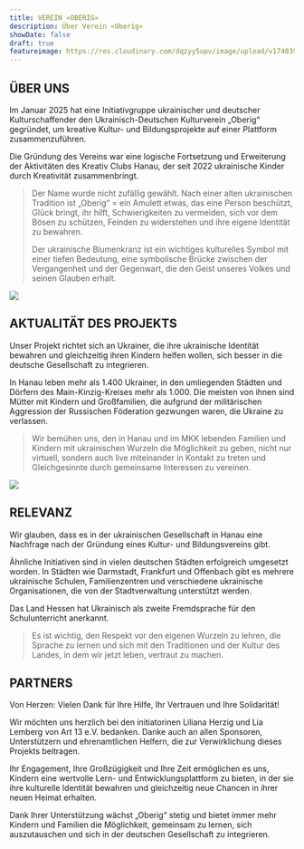 ```yaml
---
title: VEREIN «OBERIG»
description: Über Verein «Oberig»
showDate: false
draft: true
featureimage: https://res.cloudinary.com/dqzyy5upv/image/upload/v1740394166/featured_chagg5.jpg
---
```

## ÜBER UNS

Im Januar 2025 hat eine Initiativgruppe ukrainischer und deutscher Kulturschaffender den Ukrainisch-Deutschen Kulturverein „Oberig“ gegründet, um kreative Kultur- und Bildungsprojekte auf einer Plattform zusammenzuführen.

Die Gründung des Vereins war eine logische Fortsetzung und Erweiterung der Aktivitäten des Kreativ Clubs Hanau, der seit 2022 ukrainische Kinder durch Kreativität zusammenbringt.

> Der Name wurde nicht zufällig gewählt.  Nach einer alten ukrainischen Tradition ist „Oberig“ = ein Amulett etwas, das eine Person beschützt, Glück bringt, ihr hilft, Schwierigkeiten zu vermeiden, sich vor dem Bösen zu schützen, Feinden zu widerstehen und ihre eigene Identität zu bewahren. 
>
>
> Der ukrainische Blumenkranz ist ein wichtiges kulturelles Symbol mit einer tiefen Bedeutung, eine symbolische Brücke zwischen der Vergangenheit und der Gegenwart, die den Geist unseres Volkes und seinen Glauben erhalt.

![](https://res.cloudinary.com/dqzyy5upv/image/upload/v1740394167/img1_xyojuo.jpg)

## AKTUALITÄT DES PROJEKTS

Unser Projekt richtet sich an Ukrainer, die ihre ukrainische Identität bewahren und gleichzeitig ihren Kindern helfen wollen, sich besser in die deutsche Gesellschaft zu integrieren.

In Hanau leben mehr als 1.400 Ukrainer, in den umliegenden Städten und Dörfern des Main-Kinzig-Kreises mehr als 1.000. Die meisten von ihnen sind Mütter mit Kindern und Großfamilien, die aufgrund der militärischen Aggression der Russischen Föderation gezwungen waren, die Ukraine zu verlassen.

> Wir bemühen uns, den in Hanau und im MKK lebenden Familien und Kindern mit ukrainischen Wurzeln die Möglichkeit zu geben, nicht nur virtuell, sondern auch live miteinander in Kontakt zu treten und Gleichgesinnte durch gemeinsame Interessen zu vereinen.

![](https://res.cloudinary.com/dqzyy5upv/image/upload/v1740394167/img2_o94e0m.jpg)

## RELEVANZ

Wir glauben, dass es in der ukrainischen Gesellschaft in Hanau eine Nachfrage nach der Gründung eines Kultur- und Bildungsvereins gibt.

Ähnliche Initiativen sind in vielen deutschen Städten erfolgreich umgesetzt worden. In Städten wie Darmstadt, Frankfurt und Offenbach gibt es mehrere ukrainische Schulen, Familienzentren und verschiedene ukrainische Organisationen, die von der Stadtverwaltung unterstützt werden.

Das Land Hessen hat Ukrainisch als zweite Fremdsprache für den Schulunterricht anerkannt.

> Es ist wichtig, den Respekt vor den eigenen Wurzeln zu lehren, die Sprache zu lernen und sich mit den Traditionen und der Kultur des Landes, in dem wir jetzt leben, vertraut zu machen.


## PARTNERS

Von Herzen: Vielen Dank für Ihre Hilfe, Ihr Vertrauen und Ihre Solidarität!

Wir möchten uns herzlich bei den initiatorinen Liliana Herzig und Lia Lemberg von Art 13 e.V. bedanken. Danke auch an allen Sponsoren, Unterstützern und ehrenamtlichen Helfern, die zur Verwirklichung dieses Projekts beitragen.

Ihr Engagement, Ihre Großzügigkeit und Ihre Zeit ermöglichen es uns, Kindern eine wertvolle Lern- und Entwicklungsplattform zu bieten, in der sie ihre kulturelle Identität bewahren und gleichzeitig neue Chancen in ihrer neuen Heimat erhalten.

Dank Ihrer Unterstützung wächst „Oberig“ stetig und bietet immer mehr Kindern und Familien die Möglichkeit, gemeinsam zu lernen, sich auszutauschen und sich in der deutschen Gesellschaft zu integrieren.
